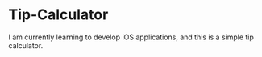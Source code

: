 # Tip-Calculator
I am currently learning to develop iOS applications, and this is a simple tip calculator.
